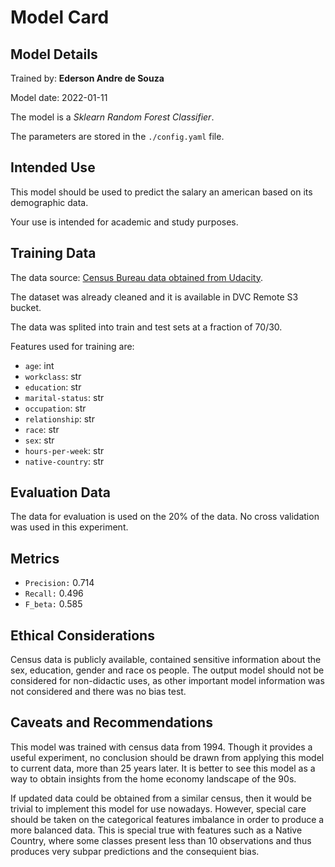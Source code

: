 # Model Card

## Model Details
Trained by: **Ederson Andre de Souza**

Model date: 2022-01-11

The model is a *Sklearn Random Forest Classifier*. 

The parameters are stored in the `./config.yaml` file.

## Intended Use
This model should be used to predict the salary an american based on its demographic data.

Your use is intended for academic and study purposes.

## Training Data
The data source: [Census Bureau data obtained from Udacity](https://github.com/udacity/nd0821-c3-starter-code/blob/master/starter/data/census.csv).

The dataset was already cleaned and it is available in DVC Remote S3 bucket.

The data was splited into train and test sets at a fraction of 70/30.

Features used for training are:
- `age`: int
- `workclass`: str
- `education`: str
- `marital-status`: str
- `occupation`: str
- `relationship`: str
- `race`: str
- `sex`: str
- `hours-per-week`: str
- `native-country`: str


## Evaluation Data
The data for evaluation is used on the 20% of the data.
No cross validation was used in this experiment.

## Metrics
- `Precision:` 0.714
- `Recall:` 0.496 
- `F_beta:` 0.585

## Ethical Considerations
Census data is publicly available, contained sensitive information about the sex, education, gender and race os people. The output model should not be considered for non-didactic uses, as other important model information was not considered and there was no bias test.

## Caveats and Recommendations
This model was trained with census data from 1994. Though it provides a useful experiment, no conclusion should be drawn from applying this model to current data, more than 25 years later. It is better to see this model as a way to obtain insights from the home economy landscape of the 90s.

If updated data could be obtained from a similar census, then it would be trivial to implement this model for use nowadays. However, special care should be taken on the categorical features imbalance in order to produce a more balanced data. This is special true with features such as a Native Country, where some classes present less than 10 observations and thus produces very subpar predictions and the consequient bias.
